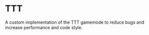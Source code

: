 # TTT
A custom implementation of the TTT gamemode to reduce bugs and increase performance and code style.
